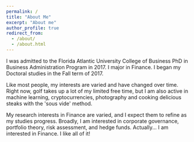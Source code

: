 ```yaml
---
permalink: /
title: "About Me"
excerpt: "About me"
author_profile: true
redirect_from: 
  - /about/
  - /about.html
---
```


I was admitted to the Florida Atlantic University College of Business PhD in Business Administration Program in 2017. I major in Finance. I began my Doctoral studies in the Fall term of 2017.

Like most people, my interests are varied and have changed over time. Right now, golf takes up a lot of my limited free time, but I am also active in machine learning, cryptocurrencies, photography and cooking delicious steaks with the 'sous vide' method.

My research interests in Finance are varied, and I expect them to refine as my studies progress. Broadly, I am interested in corporate governance, portfolio theory, risk assessment, and hedge funds. Actually... I am interested in Finance. I like all of it!
